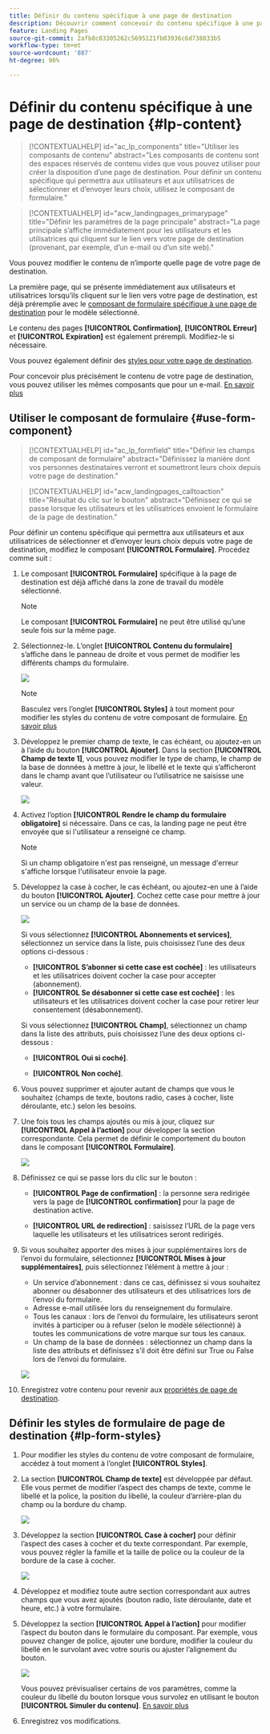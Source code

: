 ```yaml
---
title: Définir du contenu spécifique à une page de destination
description: Découvrir comment concevoir du contenu spécifique à une page de destination dans Campaign Web
feature: Landing Pages
source-git-commit: 2afb8c03305262c5695121fb03936c6d738833b5
workflow-type: tm+mt
source-wordcount: '887'
ht-degree: 96%

---
```


# Définir du contenu spécifique à une page de destination {#lp-content}

>[!CONTEXTUALHELP]
>id="ac_lp_components"
>title="Utiliser les composants de contenu"
>abstract="Les composants de contenu sont des espaces réservés de contenu vides que vous pouvez utiliser pour créer la disposition d’une page de destination. Pour définir un contenu spécifique qui permettra aux utilisateurs et aux utilisatrices de sélectionner et d’envoyer leurs choix, utilisez le composant de formulaire."

>[!CONTEXTUALHELP]
>id="acw_landingpages_primarypage"
>title="Définir les paramètres de la page principale"
>abstract="La page principale s’affiche immédiatement pour les utilisateurs et les utilisatrices qui cliquent sur le lien vers votre page de destination (provenant, par exemple, d’un e-mail ou d’un site web)."

Vous pouvez modifier le contenu de n’importe quelle page de votre page de destination.

La première page, qui se présente immédiatement aux utilisateurs et utilisatrices lorsqu’ils cliquent sur le lien vers votre page de destination, est déjà préremplie avec le [composant de formulaire spécifique à une page de destination](#use-form-component) pour le modèle sélectionné<!-- to enable users to select and submit their choices-->.

Le contenu des pages **[!UICONTROL Confirmation]**, **[!UICONTROL Erreur]** et **[!UICONTROL Expiration]** est également prérempli. Modifiez-le si nécessaire.

Vous pouvez également définir des [styles pour votre page de destination](#lp-form-styles).

Pour concevoir plus précisément le contenu de votre page de destination, vous pouvez utiliser les mêmes composants que pour un e-mail. [En savoir plus](../email/content-components.md#add-content-components)

## Utiliser le composant de formulaire {#use-form-component}

>[!CONTEXTUALHELP]
>id="ac_lp_formfield"
>title="Définir les champs de composant de formulaire"
>abstract="Définissez la manière dont vos personnes destinataires verront et soumettront leurs choix depuis votre page de destination."

>[!CONTEXTUALHELP]
>id="acw_landingpages_calltoaction"
>title="Résultat du clic sur le bouton"
>abstract="Définissez ce qui se passe lorsque les utilisateurs et les utilisatrices envoient le formulaire de la page de destination."

Pour définir un contenu spécifique qui permettra aux utilisateurs et aux utilisatrices de sélectionner et d’envoyer leurs choix depuis votre page de destination, modifiez le composant **[!UICONTROL Formulaire]**. Procédez comme suit :

1. Le composant **[!UICONTROL Formulaire]** spécifique à la page de destination est déjà affiché dans la zone de travail du modèle sélectionné.

   >[!NOTE]
   >
   >Le composant **[!UICONTROL Formulaire]** ne peut être utilisé qu’une seule fois sur la même page.

1. Sélectionnez-le. Lʼonglet **[!UICONTROL Contenu du formulaire]** s’affiche dans le panneau de droite et vous permet de modifier les différents champs du formulaire.

   ![](assets/lp-form-component.png)

   >[!NOTE]
   >
   >Basculez vers l’onglet **[!UICONTROL Styles]** à tout moment pour modifier les styles du contenu de votre composant de formulaire. [En savoir plus](#lp-form-styles)

1. Développez le premier champ de texte, le cas échéant, ou ajoutez-en un à l’aide du bouton **[!UICONTROL Ajouter]**. Dans la section **[!UICONTROL Champ de texte 1]**, vous pouvez modifier le type de champ, le champ de la base de données à mettre à jour, le libellé et le texte qui s’afficheront dans le champ avant que l’utilisateur ou l’utilisatrice ne saisisse une valeur.

   ![](assets/lp-form-text-field.png)

1. Activez l’option **[!UICONTROL Rendre le champ du formulaire obligatoire]** si nécessaire. Dans ce cas, la landing page ne peut être envoyée que si l&#39;utilisateur a renseigné ce champ.

   >[!NOTE]
   >
   >Si un champ obligatoire n&#39;est pas renseigné, un message d&#39;erreur s&#39;affiche lorsque l&#39;utilisateur envoie la page.

1. Développez la case à cocher, le cas échéant, ou ajoutez-en une à l’aide du bouton **[!UICONTROL Ajouter]**. Cochez cette case pour mettre à jour un service ou un champ de la base de données.

   ![](assets/lp-form-checkbox.png)

   Si vous sélectionnez **[!UICONTROL Abonnements et services]**, sélectionnez un service dans la liste, puis choisissez l’une des deux options ci-dessous :

   * **[!UICONTROL S’abonner si cette case est cochée]** : les utilisateurs et les utilisatrices doivent cocher la case pour accepter (abonnement).
   * **[!UICONTROL Se désabonner si cette case est cochée]** : les utilisateurs et les utilisatrices doivent cocher la case pour retirer leur consentement (désabonnement).

   Si vous sélectionnez **[!UICONTROL Champ]**, sélectionnez un champ dans la liste des attributs, puis choisissez l’une des deux options ci-dessous :

   * **[!UICONTROL Oui si coché]**.<!--TBC-->

   * **[!UICONTROL Non coché]**.<!--TBC-->

1. Vous pouvez supprimer et ajouter autant de champs que vous le souhaitez (champs de texte, boutons radio, cases à cocher, liste déroulante, etc.) selon les besoins.

1. Une fois tous les champs ajoutés ou mis à jour, cliquez sur **[!UICONTROL Appel à l’action]** pour développer la section correspondante. Cela permet de définir le comportement du bouton dans le composant **[!UICONTROL Formulaire]**.

   ![](assets/lp-call-to-action.png)

1. Définissez ce qui se passe lors du clic sur le bouton :

   * **[!UICONTROL Page de confirmation]** : la personne sera redirigée vers la page de **[!UICONTROL confirmation]**  pour la page de destination active.

   * **[!UICONTROL URL de redirection]** : saisissez l’URL de la page vers laquelle les utilisateurs et les utilisatrices seront redirigés.

1. Si vous souhaitez apporter des mises à jour supplémentaires lors de l’envoi du formulaire, sélectionnez **[!UICONTROL Mises à jour supplémentaires]**, puis sélectionnez l’élément à mettre à jour :
   * Un service d’abonnement : dans ce cas, définissez si vous souhaitez abonner ou désabonner des utilisateurs et des utilisatrices lors de l’envoi du formulaire.
   * Adresse e-mail utilisée lors du renseignement du formulaire.
   * Tous les canaux : lors de l’envoi du formulaire, les utilisateurs seront invités à participer ou à refuser (selon le modèle sélectionné) à toutes les communications de votre marque sur tous les canaux.
   * Un champ de la base de données : sélectionnez un champ dans la liste des attributs et définissez s’il doit être défini sur True ou False lors de l’envoi du formulaire.

   ![](assets/lp-form-additionnal-updates.png)

1. Enregistrez votre contenu pour revenir aux [propriétés de page de destination](create-lp.md#create-landing-page).

## Définir les styles de formulaire de page de destination {#lp-form-styles}

1. Pour modifier les styles du contenu de votre composant de formulaire, accédez à tout moment à l’onglet **[!UICONTROL Styles]**.

1. La section **[!UICONTROL Champ de texte]** est développée par défaut. Elle vous permet de modifier l’aspect des champs de texte, comme le libellé et la police, la position du libellé, la couleur d’arrière-plan du champ ou la bordure du champ.

   ![](assets/lp-text-styles.png)

1. Développez la section **[!UICONTROL Case à cocher]** pour définir l’aspect des cases à cocher et du texte correspondant. Par exemple, vous pouvez régler la famille et la taille de police ou la couleur de la bordure de la case à cocher.

   ![](assets/lp-checkbox-style.png)

1. Développez et modifiez toute autre section correspondant aux autres champs que vous avez ajoutés (bouton radio, liste déroulante, date et heure, etc.) à votre formulaire.

1. Développez la section **[!UICONTROL Appel à l’action]** pour modifier l’aspect du bouton dans le formulaire du composant. Par exemple, vous pouvez changer de police, ajouter une bordure, modifier la couleur du libellé en le survolant avec votre souris ou ajuster lʼalignement du bouton.

   ![](assets/lp-call-to-action-style.png)

   Vous pouvez prévisualiser certains de vos paramètres, comme la couleur du libellé du bouton lorsque vous survolez en utilisant le bouton **[!UICONTROL Simuler du contenu]**. [En savoir plus](create-lp.md#test-landing-page)

1. Enregistrez vos modifications.
